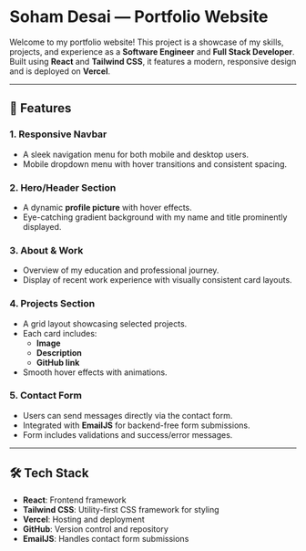 # Soham Desai — Portfolio Website

Welcome to my portfolio website! This project is a showcase of my skills, projects, and experience as a **Software Engineer** and **Full Stack Developer**. Built using **React** and **Tailwind CSS**, it features a modern, responsive design and is deployed on **Vercel**.

---

## 🌟 Features

### 1. **Responsive Navbar**
- A sleek navigation menu for both mobile and desktop users.
- Mobile dropdown menu with hover transitions and consistent spacing.

### 2. **Hero/Header Section**
- A dynamic **profile picture** with hover effects.
- Eye-catching gradient background with my name and title prominently displayed.

### 3. **About & Work**
- Overview of my education and professional journey.
- Display of recent work experience with visually consistent card layouts.

### 4. **Projects Section**
- A grid layout showcasing selected projects.
- Each card includes:
  - **Image**
  - **Description**
  - **GitHub link**
- Smooth hover effects with animations.

### 5. **Contact Form**
- Users can send messages directly via the contact form.
- Integrated with **EmailJS** for backend-free form submissions.
- Form includes validations and success/error messages.

---

## 🛠️ Tech Stack

- **React**: Frontend framework
- **Tailwind CSS**: Utility-first CSS framework for styling
- **Vercel**: Hosting and deployment
- **GitHub**: Version control and repository
- **EmailJS**: Handles contact form submissions